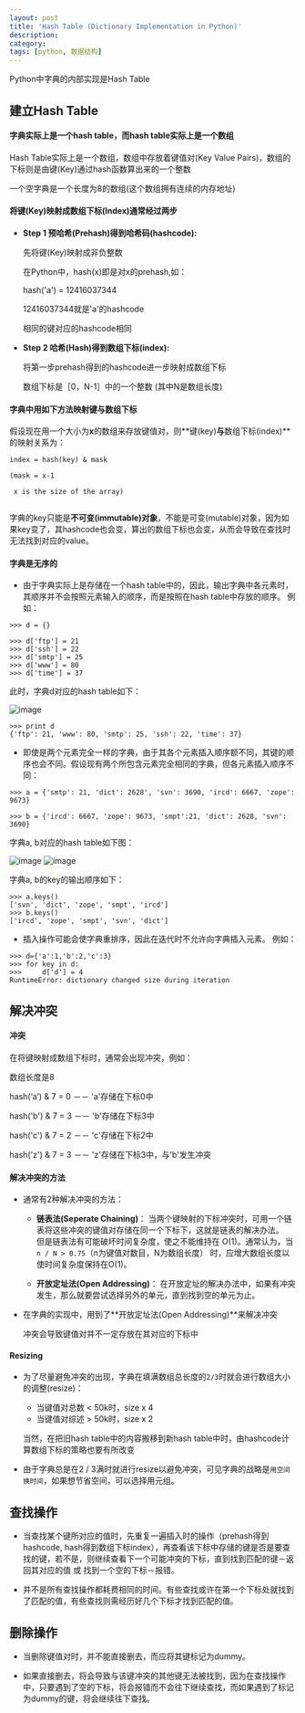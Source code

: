 ```yaml
---
layout: post
title: 'Hash Table (Dictionary Implementation in Python)'
description:
category:
tags: [python, 数据结构]
---
```


Python中字典的内部实现是Hash Table

## 建立Hash Table

#### 字典实际上是一个hash table，而hash table实际上是一个数组

Hash Table实际上是一个数组，数组中存放着键值对(Key Value Pairs)，数组的下标则是由键(Key)通过hash函数算出来的一个整数

一个空字典是一个长度为8的数组(这个数组拥有连续的内存地址)

#### 将键(Key)映射成数组下标(Index)通常经过两步

* **Step 1 预哈希(Prehash)得到哈希码(hashcode):**

  先将键(Key)映射成非负整数
  
  在Python中，hash(x)即是对x的prehash,如：
  
  hash('a') = 12416037344
  
  12416037344就是'a'的hashcode
  
  相同的键对应的hashcode相同
  
* **Step 2  哈希(Hash)得到数组下标(index):**

  将第一步prehash得到的hashcode进一步映射成数组下标
  
  数组下标是［0，N-1］中的一个整数 (其中N是数组长度)
  
#### 字典中用如下方法映射键与数组下标

假设现在用一个大小为**x**的数组来存放键值对，则**键(key)**与**数组下标(index)**的映射关系为：

```
index = hash(key) & mask

(mask = x-1

 x is the size of the array)
 
```

字典的key只能是**不可变(immutable)对象**，不能是可变(mutable)对象，因为如果key变了，其hashcode也会变，算出的数组下标也会变，从而会导致在查找时无法找到对应的value。


#### 字典是无序的

* 由于字典实际上是存储在一个hash table中的，因此，输出字典中各元素时，其顺序并不会按照元素输入的顺序，而是按照在hash table中存放的顺序。
例如：

```
>>> d = {}

>>> d['ftp'] = 21
>>> d['ssh'] = 22
>>> d['smtp'] = 25
>>> d['www'] = 80
>>> d['time'] = 37
```
此时，字典d对应的hash table如下：

![image](/img/in-post/python-dict-hash-table.png)

```
>>> print d
{'ftp': 21, 'www': 80, 'smtp': 25, 'ssh': 22, 'time': 37}

```

* 即使是两个元素完全一样的字典，由于其各个元素插入顺序额不同，其键的顺序也会不同。假设现有两个所包含元素完全相同的字典，但各元素插入顺序不同：

```
>>> a = {'smtp': 21, 'dict': 2628', 'svn': 3690, 'ircd': 6667, 'zope': 9673}

>>> b = {'ircd': 6667, 'zope': 9673, 'smpt':21, 'dict': 2628, 'svn': 3690}

```

字典a, b对应的hash table如下图：

![image](/img/in-post/python-dict-hash-table2.png)
![image](/img/in-post/python-dict-hash-table3.png)

字典a, b的key的输出顺序如下：

```
>>> a.keys()
['svn', 'dict', 'zope', 'smpt', 'ircd']
>>> b.keys()
['ircd', 'zope', 'smpt', 'svn', 'dict']
```


* 插入操作可能会使字典重排序，因此在迭代时不允许向字典插入元素。
例如：

```
>>> d={'a':1,'b':2,'c':3}
>>> for key in d:
>>>  	d['d'] = 4
RuntimeError: dictionary changed size during iteration
```

## 解决冲突

#### 冲突

在将键映射成数组下标时，通常会出现冲突，例如：

数组长度是8

hash(‘a’) & 7 = 0  －－ 'a'存储在下标0中

hash('b') & 7 = 3  －－ 'b'存储在下标3中

hash('c') & 7 = 2  －－ 'c'存储在下标2中

hash('z') & 7 = 3  －－ 'z'存储在下标3中，与'b'发生冲突

#### 解决冲突的方法

* 通常有2种解决冲突的方法：

	* **链表法(Seperate Chaining)**：
	当两个键映射的下标冲突时，可用一个链表将这些冲突的键值对存储在同一个下标下，这就是链表的解决办法。	
	但是链表法有可能破坏时间复杂度，使之不能维持在 O(1)。通常认为，当```n / N > 0.75```（n为键值对数目，N为数组长度） 时，应增大数组长度以使时间复杂度保持在O(1)。

	* **开放定址法(Open Addressing)**：
	在开放定址的解决办法中，如果有冲突发生，那么就要尝试选择另外的单元，直到找到空的单元为止。

* 在字典的实现中，用到了**开放定址法(Open Addressing)**来解决冲突

	冲突会导致键值对并不一定存放在其对应的下标中

#### Resizing


* 为了尽量避免冲突的出现，字典在填满数组总长度的```2/3```时就会进行数组大小的调整(resize)：
	* 当键值对总数 < 50k时，size x 4
	* 当键值对综述 > 50k时，size x 2
	
  当然，在把旧hash table中的内容搬移到新hash table中时，由hashcode计算数组下标的策略也要有所改变
  
* 由于字典总是在2 / 3满时就进行resize以避免冲突，可见字典的战略是```用空间换时间```，如果想节省空间，可以选择用元组。



## 查找操作

* 当查找某个键所对应的值时，先重复一遍插入时的操作（prehash得到hashcode, hash得到数组下标index），再查看该下标中存储的键是否是要查找的键，若不是，则继续查看下一个可能冲突的下标，直到找到匹配的键－返回其对应的值 或 找到一个空的下标－报错。

* 并不是所有查找操作都耗费相同的时间。有些查找或许在第一个下标处就找到了匹配的值，有些查找则需经历好几个下标才找到匹配的值。

## 删除操作

* 当删除键值对时，并不能直接删去，而应将其键标记为dummy。

* 如果直接删去，将会导致与该键冲突的其他键无法被找到，因为在查找操作中，只要遇到了空的下标，将会报错而不会往下继续查找，而如果遇到了标记为dummy的键，将会继续往下查找。


	